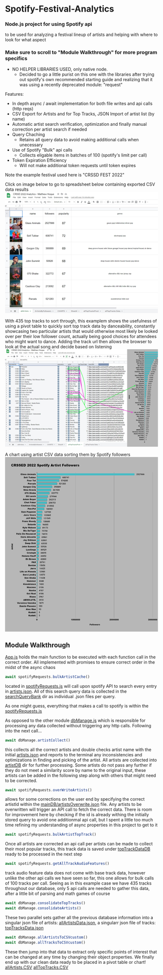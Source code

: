 # Spotify-Festival-Analytics
### Node.js project for using Spotify api
to be used for analyzing a festival lineup of artists and helping with where to look for what aspect
### Make sure to scroll to "Module Walkthrough" for more program specifics


* NO HELPER LIBRARIES USED, only native node.
  * Decided to go a little purist on this one with the libraries after trying out spotify's own recommended starting guide and realizing that it was using a recently deprecated    module: "request" 

Features:
  * In depth async / await implementation for both file writes and api calls (http reqs)  
  * CSV Export for Artists and for Top Tracks, JSON Import of artist list (by name)
  * Automatic artist search verification, optimization and finally manual correction per artist search if needed
  * Query Chaching
    * Retains all query data to avoid making additional calls when unecessary
  * Use of Spotify "Bulk" api calls
    * Collects eligable items in batches of 100 (spotify's limit per call)
  * Token Expiration Efficiency
    * Will not make additional token requests until token expires  

Note the example festival used here is "CRSSD FEST 2022"

Click on image below to go to spreadsheet below containing exported CSV data results
[![video discussion](https://github.com/MatthewHoque/Spotify-Festival-Analytics/blob/main/readmeSources/googleSheet.jpg?raw=true)](https://docs.google.com/spreadsheets/d/1mtFT8Uqi2-639NRQHsrvIffb3SRx6czsqH5JREp7WNs/edit?usp=sharing)

With 435 top tracks to sort through, this examplem shows the usefulness of using a pivot table to quickly sort top track data by danceability, constantly showcasing two particular artists that would otherwise most likely be looked over per their low follower count, actually being good choices for attendees who might want to dance. Adding the track url then allows the browser to look at the actual song and decide based on listening
[![video discussion](https://github.com/MatthewHoque/Spotify-Festival-Analytics/blob/main/readmeSources/pivot.jpg?raw=true)](https://docs.google.com/spreadsheets/d/1mtFT8Uqi2-639NRQHsrvIffb3SRx6czsqH5JREp7WNs/edit#gid=502333132)

A chart using artist CSV data sorting them by Spotify followers
![byFollowers](https://github.com/MatthewHoque/Spotify-Festival-Analytics/blob/main/readmeSources/artistsByFollowers.jpg?raw=true)



## Module Walkthrough
[App.js](https://github.com/MatthewHoque/Spotify-Festival-Analytics/blob/main/app.js) holds the main function to be executed with each function call in the correct order. All implemented with promises to ensure correct order in the midst of the async chaos

 ```javascript
 await spotifyRequests.bulkArtistCache() 
 ```
located in [spotifyRequests.js](https://github.com/MatthewHoque/Spotify-Festival-Analytics/blob/main/spotifyRequests.js) will call upon spotify API to search every entry in [artists.json](https://github.com/MatthewHoque/Spotify-Festival-Analytics/blob/main/mainDB/artists.json). All of this search query data is collected in the [searchQueryBank](https://github.com/MatthewHoque/Spotify-Festival-Analytics/tree/main/searchQueryBank) dir as individual .json files per query.

As one might guess, everything that makes a call to spotify is within the [spotifyRequests.js](https://github.com/MatthewHoque/Spotify-Festival-Analytics/blob/main/spotifyRequests.js)

As opposed to the other module [dbManage.js](https://github.com/MatthewHoque/Spotify-Festival-Analytics/blob/main/dbManage.js) which is responsible for processing any data collected without triggering any http calls. Following into the next call...

 ```javascript
 await dbManage.artistCollect()
 ```
 
 this collects all the correct artists and double checks artist name with the initial [artists.json](https://github.com/MatthewHoque/Spotify-Festival-Analytics/blob/main/mainDB/artists.json) and reports to the terminal any inconsistencies and optimizations in finding and picking of the artist. All artists are collected into [artistDB](https://github.com/MatthewHoque/Spotify-Festival-Analytics/tree/main/artistDB) dir for further processing. Some artists do not pass any further if they do not meet a similarity score by name to the original input, these artists can be added in the following step along with others that might need to be corrected.
 
  ```javascript
 await spotifyRequests.overWriteArtists()
 ```
 
 allows for some corrections on the user end by specifying the correct artistId within the [mainDB/artistsOverwrite.json](https://github.com/MatthewHoque/Spotify-Festival-Analytics/blob/main/mainDB/artistsOverwrite.json) file. Any artists to be overwritten will trigger an API call to fetch the correct data. There is room for improvement here by checking if the id is already withing the initially stored query to avoid one additionmal api call, but I spent a little too much time refining my understanding of async properties in this project to get to it
 
  ```javascript
 await spotifyRequests.bulkArtistTopTrack()
 ```
 
 Once all artists are corrected an api call per artists can be made to collect their most popular tracks, this track data is saved under [topTrackDataDB](https://github.com/MatthewHoque/Spotify-Festival-Analytics/tree/main/topTracksDB) ready to be processed in the next step
 
   ```javascript
 await spotifyRequests.getAllTrackAudioFeatures()
 ```
 
track audio feature data does not come with base track data, however unlike the other api calls we have seen so far, this one allows for bulk calls of 100 tracks per call. Seeing as in this example case we have 435 tracks throughout our database, only 5 api calls are needed to gather this data, after a little bit of parsing and math games of course
 
 ```javascript
await dbManage.consolidateTopTracks()
await dbManage.consolidateArtists()
 ```
 These two parallel sets gather all the previous database information into a singular json file of artists: [allArtistsData.json](https://github.com/MatthewHoque/Spotify-Festival-Analytics/blob/main/mainDB/allArtistsData.json), a singularr json file of tracks: [topTracksData.json](https://github.com/MatthewHoque/Spotify-Festival-Analytics/blob/main/mainDB/topTracksData.json) 
 
 
  ```javascript
await dbManage.allArtistsToCSVcustom()
await dbManage.allTracksToCSVcustom()
 ```
 
 These then jump into that data to extract only specific points of interest that can be changed at any time by changing their object properties.
 We finally end up with our clean data ready to be placed in a pivot table or chart!
 [allArtists.CSV](https://github.com/MatthewHoque/Spotify-Festival-Analytics/blob/main/mainDB/allArtists.CSV)
 [allTopTracks.CSV](https://github.com/MatthewHoque/Spotify-Festival-Analytics/blob/main/mainDB/allTopTracks.CSV)

 
 





